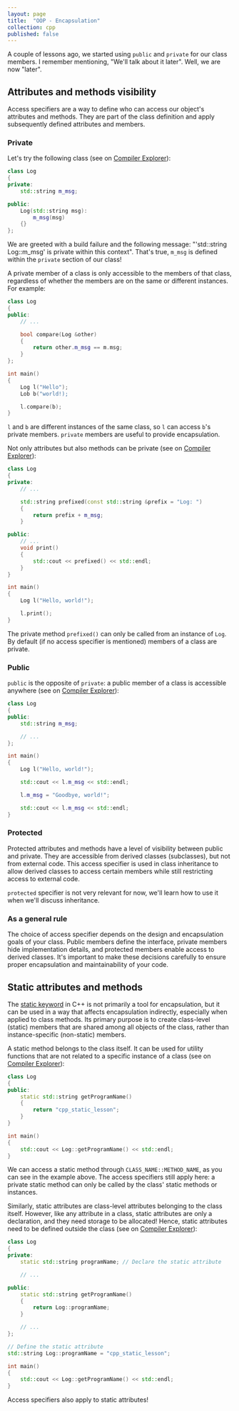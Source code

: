 ```yaml
---
layout: page
title:  "OOP - Encapsulation"
collection: cpp
published: false
---
```


A couple of lessons ago, we started using `public` and `private` for our class members. I remember mentioning, "We'll talk about it later". Well, we are now "later".

## Attributes and methods visibility

Access specifiers are a way to define who can access our object's attributes and methods. They are part of the class definition and apply subsequently defined attributes and members.

### Private

Let's try the following class (see on [Compiler Explorer][ce_private_access]):
```cpp
class Log
{
private:
    std::string m_msg;

public:
    Log(std::string msg):
        m_msg(msg)
    {}
};
```

We are greeted with a build failure and the following message: "'std::string Log::m_msg' is private within this context". That's true, `m_msg` is defined within the `private` section of our class!

A private member of a class is only accessible to the members of that class, regardless of whether the members are on the same or different instances. For example:

```cpp
class Log
{
public:
    // ...

    bool compare(Log &other)
    {
        return other.m_msg == m.msg;
    }
};

int main()
{
    Log l("Hello");
    Lob b("world!);

    l.compare(b);
}
```

`l` and `b` are different instances of the same class, so `l` can access `b`'s private members. `private` members are useful to provide encapsulation.

Not only attributes but also methods can be private (see on [Compiler Explorer][ce_pv_method]):
```cpp
class Log
{
private:
    // ...

    std::string prefixed(const std::string &prefix = "Log: ")
    {
        return prefix + m_msg;
    }

public:
    // ...
    void print()
    {
        std::cout << prefixed() << std::endl;
    }
}

int main()
{
    Log l("Hello, world!");

    l.print();
}
```

The private method `prefixed()` can only be called from an instance of `Log`. By default (if no access specifier is mentioned) members of a class are private.

### Public

`public` is the opposite of `private`: a public member of a class is accessible anywhere (see on [Compiler Explorer][ce_public]):
```cpp
class Log
{
public:
    std::string m_msg;

    // ...
};

int main()
{
    Log l("Hello, world!");

    std::cout << l.m_msg << std::endl;

    l.m_msg = "Goodbye, world!";

    std::cout << l.m_msg << std::endl;
}
```

### Protected

Protected attributes and methods have a level of visibility between public and private. They are accessible from derived classes (subclasses), but not from external code. This access specifier is used in class inheritance to allow derived classes to access certain members while still restricting access to external code.

`protected` specifier is not very relevant for now, we'll learn how to use it when we'll discuss inheritance.

### As a general rule

The choice of access specifier depends on the design and encapsulation goals of your class. Public members define the interface, private members hide implementation details, and protected members enable access to derived classes. It's important to make these decisions carefully to ensure proper encapsulation and maintainability of your code.

## Static attributes and methods

The [static keyword][static_cppref] in C++ is not primarily a tool for encapsulation, but it can be used in a way that affects encapsulation indirectly, especially when applied to class methods. Its primary purpose is to create class-level (static) members that are shared among all objects of the class, rather than instance-specific (non-static) members.

A static method belongs to the class itself. It can be used for utility functions that are not related to a specific instance of a class (see on [Compiler Explorer][ce_static_method]):
```cpp
class Log
{
public:
    static std::string getProgramName()
    {
        return "cpp_static_lesson";
    }
}

int main()
{
    std::cout << Log::getProgramName() << std::endl;
}
```

We can access a static method through `CLASS_NAME::METHOD_NAME`, as you can see in the example above. The access specifiers still apply here: a private static method can only be called by the class' static methods or instances.

Similarly, static attributes are class-level attributes belonging to the class itself. However, like any attribute in a class, static attributes are only a declaration, and they need storage to be allocated! Hence, static attributes need to be defined outside the class (see on [Compiler Explorer][ce_static_attr]):
```cpp
class Log
{
private:
    static std::string programName; // Declare the static attribute

    // ...

public:
    static std::string getProgramName()
    {
        return Log::programName;
    }

    // ...
};

// Define the static attribute
std::string Log::programName = "cpp_static_lesson";

int main()
{
    std::cout << Log::getProgramName() << std::endl;
}
```

Access specifiers also apply to static attributes!

[static_cppref]: https://en.cppreference.com/w/cpp/language/static

[ce_private_access]: https://godbolt.org/#g:!((g:!((g:!((h:codeEditor,i:(filename:'1',fontScale:14,fontUsePx:'0',j:1,lang:c%2B%2B,selection:(endColumn:22,endLineNumber:19,positionColumn:22,positionLineNumber:19,selectionStartColumn:22,selectionStartLineNumber:19,startColumn:22,startLineNumber:19),source:'%23include+%3Ciostream%3E+//+For+std::cout,+std::endl,+...%0A%23include+%3Cstring.h%3E+//+For+strdup%0A%0Aclass+Log%0A%7B%0Aprivate:%0A++++std::string+m_msg%3B%0A%0Apublic:%0A++++Log(std::string+msg):%0A++++++++m_msg(msg)%0A++++%7B%7D%0A%7D%3B%0A%0Aint+main()%0A%7B%0A++++Log+l(%22Hello,+world!!%22)%3B%0A%0A++++std::cout+%3C%3C+l.m_msg+%3C%3C+std::endl%3B%0A%7D'),l:'5',n:'0',o:'C%2B%2B+source+%231',t:'0')),k:59.6078431372549,l:'4',n:'0',o:'',s:0,t:'0'),(g:!((h:executor,i:(argsPanelShown:'1',compilationPanelShown:'0',compiler:g132,compilerName:'',compilerOutShown:'0',execArgs:'',execStdin:'',fontScale:14,fontUsePx:'0',j:1,lang:c%2B%2B,libs:!(),options:'-O0+-Wall+-Wextra',overrides:!(),source:1,stdinPanelShown:'1',tree:0,wrap:'1'),l:'5',n:'0',o:'Executor+x86-64+gcc+13.2+(C%2B%2B,+Editor+%231)',t:'0')),k:40.3921568627451,l:'4',n:'0',o:'',s:0,t:'0')),l:'2',n:'0',o:'',t:'0')),version:4
[ce_pv_method]: https://godbolt.org/#g:!((g:!((g:!((h:codeEditor,i:(filename:'1',fontScale:14,fontUsePx:'0',j:1,lang:c%2B%2B,selection:(endColumn:2,endLineNumber:30,positionColumn:2,positionLineNumber:30,selectionStartColumn:2,selectionStartLineNumber:30,startColumn:2,startLineNumber:30),source:'%23include+%3Ciostream%3E+//+For+std::cout,+std::endl,+...%0A%23include+%3Cstring.h%3E+//+For+strdup%0A%0Aclass+Log%0A%7B%0Aprivate:%0A++++std::string+m_msg%3B%0A%0A++++std::string+prefixed(const+std::string+%26prefix+%3D+%22Log:+%22)%0A++++%7B%0A++++++++return+prefix+%2B+m_msg%3B%0A++++%7D%0A%0Apublic:%0A++++Log(std::string+msg):%0A++++++++m_msg(msg)%0A++++%7B%7D%0A%0A++++void+print()%0A++++%7B%0A++++++++std::cout+%3C%3C+prefixed()+%3C%3C+std::endl%3B%0A++++%7D%0A%7D%3B%0A%0Aint+main()%0A%7B%0A++++Log+l(%22Hello,+world!!%22)%3B%0A%0A++++l.print()%3B%0A%7D'),l:'5',n:'0',o:'C%2B%2B+source+%231',t:'0')),k:54.352941176470594,l:'4',n:'0',o:'',s:0,t:'0'),(g:!((h:executor,i:(argsPanelShown:'1',compilationPanelShown:'0',compiler:g132,compilerName:'',compilerOutShown:'0',execArgs:'',execStdin:'',fontScale:14,fontUsePx:'0',j:1,lang:c%2B%2B,libs:!(),options:'-O0+-Wall+-Wextra',overrides:!(),source:1,stdinPanelShown:'1',tree:0,wrap:'1'),l:'5',n:'0',o:'Executor+x86-64+gcc+13.2+(C%2B%2B,+Editor+%231)',t:'0')),k:45.647058823529406,l:'4',n:'0',o:'',s:0,t:'0')),l:'2',n:'0',o:'',t:'0')),version:4
[ce_public]: https://godbolt.org/#g:!((g:!((g:!((h:codeEditor,i:(filename:'1',fontScale:14,fontUsePx:'0',j:1,lang:c%2B%2B,selection:(endColumn:26,endLineNumber:9,positionColumn:26,positionLineNumber:9,selectionStartColumn:26,selectionStartLineNumber:9,startColumn:26,startLineNumber:9),source:'%23include+%3Ciostream%3E+//+For+std::cout,+std::endl,+...%0A%23include+%3Cstring%3E+++//+For+std::string%0A%0Aclass+Log%0A%7B%0Apublic:%0A++++std::string+m_msg%3B%0A%0A++++Log(std::string+msg):%0A++++++++m_msg(msg)%0A++++%7B%7D%0A%7D%3B%0A%0Aint+main()%0A%7B%0A++++Log+l(%22Hello,+world!!%22)%3B%0A%0A++++std::cout+%3C%3C+l.m_msg+%3C%3C+std::endl%3B%0A%0A++++l.m_msg+%3D+%22Goodbye,+world!!%22%3B%0A%0A++++std::cout+%3C%3C+l.m_msg+%3C%3C+std::endl%3B%0A%7D'),l:'5',n:'0',o:'C%2B%2B+source+%231',t:'0')),k:54.352941176470594,l:'4',n:'0',o:'',s:0,t:'0'),(g:!((h:executor,i:(argsPanelShown:'1',compilationPanelShown:'0',compiler:g132,compilerName:'',compilerOutShown:'0',execArgs:'',execStdin:'',fontScale:14,fontUsePx:'0',j:1,lang:c%2B%2B,libs:!(),options:'-O0+-Wall+-Wextra',overrides:!(),source:1,stdinPanelShown:'1',tree:0,wrap:'1'),l:'5',n:'0',o:'Executor+x86-64+gcc+13.2+(C%2B%2B,+Editor+%231)',t:'0')),k:45.647058823529406,l:'4',n:'0',o:'',s:0,t:'0')),l:'2',n:'0',o:'',t:'0')),version:4
[ce_static_method]: https://godbolt.org/#g:!((g:!((g:!((h:codeEditor,i:(filename:'1',fontScale:14,fontUsePx:'0',j:1,lang:c%2B%2B,selection:(endColumn:2,endLineNumber:22,positionColumn:2,positionLineNumber:22,selectionStartColumn:2,selectionStartLineNumber:22,startColumn:2,startLineNumber:22),source:'%23include+%3Ciostream%3E+//+For+std::cout,+std::endl,+...%0A%0Aclass+Log%0A%7B%0Aprivate:%0A++++std::string+m_msg%3B%0A%0Apublic:%0A++++static+std::string+getProgramName()%0A++++%7B%0A++++++++return+%22cpp_static_lesson%22%3B%0A++++%7D%0A%0A++++Log(std::string+msg):%0A++++++++m_msg(msg)%0A++++%7B%7D%0A%7D%3B%0A%0Aint+main()%0A%7B%0A++++std::cout+%3C%3C+Log::getProgramName()+%3C%3C+std::endl%3B%0A%7D'),l:'5',n:'0',o:'C%2B%2B+source+%231',t:'0')),k:54.352941176470594,l:'4',n:'0',o:'',s:0,t:'0'),(g:!((h:executor,i:(argsPanelShown:'1',compilationPanelShown:'0',compiler:g132,compilerName:'',compilerOutShown:'0',execArgs:'',execStdin:'',fontScale:14,fontUsePx:'0',j:1,lang:c%2B%2B,libs:!(),options:'-O0+-Wall+-Wextra',overrides:!(),source:1,stdinPanelShown:'1',tree:0,wrap:'1'),l:'5',n:'0',o:'Executor+x86-64+gcc+13.2+(C%2B%2B,+Editor+%231)',t:'0')),k:45.647058823529406,l:'4',n:'0',o:'',s:0,t:'0')),l:'2',n:'0',o:'',t:'0')),version:4
[ce_static_attr]: https://godbolt.org/#g:!((g:!((g:!((h:codeEditor,i:(filename:'1',fontScale:14,fontUsePx:'0',j:1,lang:c%2B%2B,selection:(endColumn:2,endLineNumber:26,positionColumn:1,positionLineNumber:4,selectionStartColumn:2,selectionStartLineNumber:26,startColumn:1,startLineNumber:4),source:'%23include+%3Ciostream%3E+//+For+std::cout,+std::endl,+...%0A%23include+%3Cstring%3E+++//+For+std::string%0A%0Aclass+Log%0A%7B%0Aprivate:%0A++++static+std::string+programName%3B%0A++++std::string+m_msg%3B%0A%0Apublic:%0A++++static+std::string+getProgramName()%0A++++%7B%0A++++++++return+Log::programName%3B%0A++++%7D%0A%0A++++Log(std::string+msg):%0A++++++++m_msg(msg)%0A++++%7B%7D%0A%7D%3B%0A%0Astd::string+Log::programName+%3D+%22cpp_static_lesson%22%3B%0A%0Aint+main()%0A%7B%0A++++std::cout+%3C%3C+Log::getProgramName()+%3C%3C+std::endl%3B%0A%7D'),l:'5',n:'0',o:'C%2B%2B+source+%231',t:'0')),k:54.352941176470594,l:'4',n:'0',o:'',s:0,t:'0'),(g:!((h:executor,i:(argsPanelShown:'1',compilationPanelShown:'0',compiler:g132,compilerName:'',compilerOutShown:'0',execArgs:'',execStdin:'',fontScale:14,fontUsePx:'0',j:1,lang:c%2B%2B,libs:!(),options:'-O0+-Wall+-Wextra',overrides:!(),source:1,stdinPanelShown:'1',tree:0,wrap:'1'),l:'5',n:'0',o:'Executor+x86-64+gcc+13.2+(C%2B%2B,+Editor+%231)',t:'0')),k:45.647058823529406,l:'4',n:'0',o:'',s:0,t:'0')),l:'2',n:'0',o:'',t:'0')),version:4
